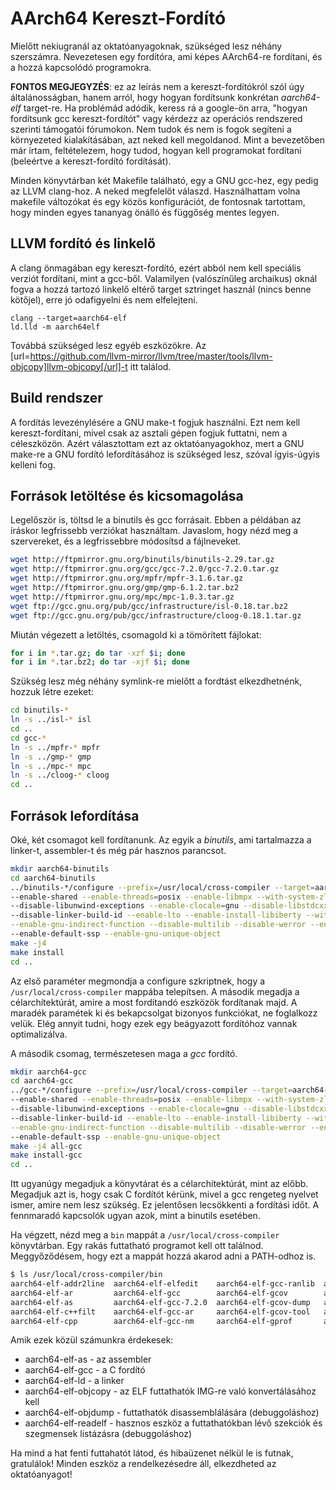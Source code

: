 AArch64 Kereszt-Fordító
=======================

Mielőtt nekiugranál az oktatóanyagoknak, szükséged lesz néhány szerszámra. Nevezetesen egy fordítóra, ami
képes AArch64-re fordítani, és a hozzá kapcsolódó programokra.

**FONTOS MEGJEGYZÉS**: ez az leírás nem a kereszt-fordítókról szól úgy általánosságban, hanem arról, hogy
hogyan fordítsunk konkrétan *aarch64-elf* target-re. Ha problémád adódik, keress rá a google-ön arra, "hogyan
fordítsunk gcc kereszt-fordítót" vagy kérdezz az operációs rendszered szerinti támogatói fórumokon. Nem tudok és
nem is fogok segíteni a környezeted kialakításában, azt neked kell megoldanod. Mint a bevezetőben már írtam,
feltételezem, hogy tudod, hogyan kell programokat fordítani (beleértve a kereszt-fordító fordítását).

Minden könyvtárban két Makefile található, egy a GNU gcc-hez, egy pedig az LLVM clang-hoz. A neked megfelelőt válaszd.
Használhattam volna makefile változókat és egy közös konfigurációt, de fontosnak tartottam, hogy minden egyes
tananyag önálló és függőség mentes legyen.

LLVM fordító és linkelő
-----------------------

A clang önmagában egy kereszt-fordító, ezért abból nem kell speciális verziót fordítani, mint a gcc-ből. Valamilyen
(valószínűleg archaikus) oknál fogva a hozzá tartozó linkelő eltérő target sztringet használ (nincs benne kötőjel),
erre jó odafigyelni és nem elfelejteni.

```
clang --target=aarch64-elf
ld.lld -m aarch64elf
```

Továbbá szükséged lesz egyéb eszközökre. Az [url=https://github.com/llvm-mirror/llvm/tree/master/tools/llvm-objcopy]llvm-objcopy[/url]-t itt találod.

Build rendszer
--------------

A fordítás levezénylésére a GNU make-t fogjuk használni. Ezt nem kell kereszt-fordítani, mivel csak az asztali gépen
fogjuk futtatni, nem a céleszközön. Azért választottam ezt az oktatóanyagokhoz, mert a GNU make-re a GNU fordító
lefordításához is szükséged lesz, szóval ígyis-úgyis kelleni fog.

Források letöltése és kicsomagolása
------------------------------------

Legelőször is, töltsd le a binutils és gcc forrásait. Ebben a példában az íráskor legfrissebb verziókat használtam.
Javaslom, hogy nézd meg a szervereket, és a legfrissebbre módosítsd a fájlneveket.

```sh
wget http://ftpmirror.gnu.org/binutils/binutils-2.29.tar.gz
wget http://ftpmirror.gnu.org/gcc/gcc-7.2.0/gcc-7.2.0.tar.gz
wget http://ftpmirror.gnu.org/mpfr/mpfr-3.1.6.tar.gz
wget http://ftpmirror.gnu.org/gmp/gmp-6.1.2.tar.bz2
wget http://ftpmirror.gnu.org/mpc/mpc-1.0.3.tar.gz
wget ftp://gcc.gnu.org/pub/gcc/infrastructure/isl-0.18.tar.bz2
wget ftp://gcc.gnu.org/pub/gcc/infrastructure/cloog-0.18.1.tar.gz
```

Miután végezett a letöltés, csomagold ki a tömörített fájlokat:

```sh
for i in *.tar.gz; do tar -xzf $i; done
for i in *.tar.bz2; do tar -xjf $i; done
```

Szükség lesz még néhány symlink-re mielőtt a fordtást elkezdhetnénk, hozzuk létre ezeket:

```sh
cd binutils-*
ln -s ../isl-* isl
cd ..
cd gcc-*
ln -s ../mpfr-* mpfr
ln -s ../gmp-* gmp
ln -s ../mpc-* mpc
ln -s ../cloog-* cloog
cd ..
```

Források lefordítása
--------------------

Oké, két csomagot kell fordítanunk. Az egyik a *binutils*, ami tartalmazza a linker-t, assembler-t és még pár
hasznos parancsot.

```sh
mkdir aarch64-binutils
cd aarch64-binutils
../binutils-*/configure --prefix=/usr/local/cross-compiler --target=aarch64-elf \
--enable-shared --enable-threads=posix --enable-libmpx --with-system-zlib --with-isl --enable-__cxa_atexit \
--disable-libunwind-exceptions --enable-clocale=gnu --disable-libstdcxx-pch --disable-libssp --enable-plugin \
--disable-linker-build-id --enable-lto --enable-install-libiberty --with-linker-hash-style=gnu --with-gnu-ld\
--enable-gnu-indirect-function --disable-multilib --disable-werror --enable-checking=release --enable-default-pie \
--enable-default-ssp --enable-gnu-unique-object
make -j4
make install
cd ..
```

Az első paraméter megmondja a configure szkriptnek, hogy a `/usr/local/cross-compiler` mappába telepítsen. A második
megadja a célarchítektúrát, amire a most fordítandó eszközök fordítanak majd. A maradék paramétek ki és bekapcsolgat
bizonyos funkciókat, ne foglalkozz velük. Elég annyit tudni, hogy ezek egy beágyazott fordítóhoz vannak optimalizálva.

A második csomag, természetesen maga a *gcc* fordító.

```sh
mkdir aarch64-gcc
cd aarch64-gcc
../gcc-*/configure --prefix=/usr/local/cross-compiler --target=aarch64-elf --enable-languages=c \
--enable-shared --enable-threads=posix --enable-libmpx --with-system-zlib --with-isl --enable-__cxa_atexit \
--disable-libunwind-exceptions --enable-clocale=gnu --disable-libstdcxx-pch --disable-libssp --enable-plugin \
--disable-linker-build-id --enable-lto --enable-install-libiberty --with-linker-hash-style=gnu --with-gnu-ld\
--enable-gnu-indirect-function --disable-multilib --disable-werror --enable-checking=release --enable-default-pie \
--enable-default-ssp --enable-gnu-unique-object
make -j4 all-gcc
make install-gcc
cd ..
```

Itt ugyanúgy megadjuk a könyvtárat és a célarchitektúrát, mint az előbb. Megadjuk azt is, hogy csak C fordítót kérünk,
mivel a gcc rengeteg nyelvet ismer, amire nem lesz szükség. Ez jelentősen lecsökkenti a fordítási időt. A fennmaradó
kapcsolók ugyan azok, mint a binutils esetében.

Ha végzett, nézd meg a `bin` mappát a `/usr/local/cross-compiler` könyvtárban. Egy rakás futtatható programot kell
ott találnod. Meggyőződésem, hogy ezt a mappát hozzá akarod adni a PATH-odhoz is.

```sh
$ ls /usr/local/cross-compiler/bin
aarch64-elf-addr2line  aarch64-elf-elfedit    aarch64-elf-gcc-ranlib  aarch64-elf-ld       aarch64-elf-ranlib
aarch64-elf-ar         aarch64-elf-gcc        aarch64-elf-gcov        aarch64-elf-ld.bfd   aarch64-elf-readelf
aarch64-elf-as         aarch64-elf-gcc-7.2.0  aarch64-elf-gcov-dump   aarch64-elf-nm       aarch64-elf-size
aarch64-elf-c++filt    aarch64-elf-gcc-ar     aarch64-elf-gcov-tool   aarch64-elf-objcopy  aarch64-elf-strings
aarch64-elf-cpp        aarch64-elf-gcc-nm     aarch64-elf-gprof       aarch64-elf-objdump  aarch64-elf-strip
```

Amik ezek közül számunkra érdekesek:
 - aarch64-elf-as - az assembler
 - aarch64-elf-gcc - a C fordító
 - aarch64-elf-ld - a linker
 - aarch64-elf-objcopy - az ELF futtathatók IMG-re való konvertálásához kell
 - aarch64-elf-objdump - futtathatók disassemblálására (debuggoláshoz)
 - aarch64-elf-readelf - hasznos eszköz a futtathatókban lévő szekciók és szegmensek listázásra (debuggoláshoz)

Ha mind a hat fenti futtahatót látod, és hibaüzenet nélkül le is futnak, gratulálok!
Minden eszköz a rendelkezésedre áll, elkezdheted az oktatóanyagot!
